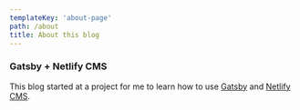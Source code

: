 ```yaml
---
templateKey: 'about-page'
path: /about
title: About this blog
---
```

### Gatsby + Netlify CMS
This blog started at a project for me to learn how to use 
[Gatsby](https://www.gatsbyjs.org) and [Netlify CMS](https://www.netlifycms.org).
